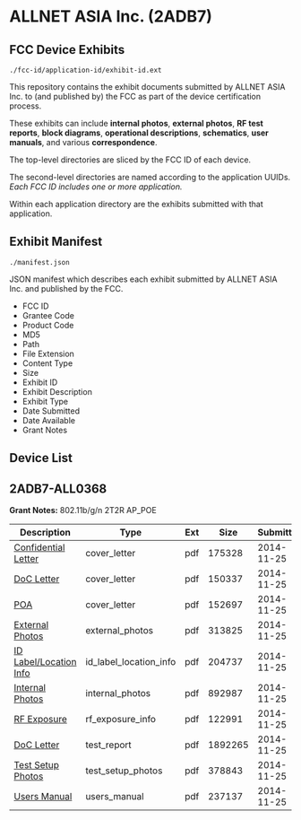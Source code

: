# ALLNET ASIA Inc. (2ADB7)
## FCC Device Exhibits

```
./fcc-id/application-id/exhibit-id.ext
```

This repository contains the exhibit documents submitted by ALLNET ASIA Inc. to (and published by) the FCC as part of the device certification process.

These exhibits can include **internal photos**, **external photos**, **RF test reports**, **block diagrams**, **operational descriptions**, **schematics**, **user manuals**, and various **correspondence**.

The top-level directories are sliced by the FCC ID of each device.

The second-level directories are named according to the application UUIDs. *Each FCC ID includes one or more application.*

Within each application directory are the exhibits submitted with that application. 

## Exhibit Manifest

```
./manifest.json
```

JSON manifest which describes each exhibit submitted by ALLNET ASIA Inc. and published by the FCC.

- FCC ID
- Grantee Code
- Product Code
- MD5
- Path
- File Extension
- Content Type
- Size
- Exhibit ID
- Exhibit Description
- Exhibit Type
- Date Submitted
- Date Available
- Grant Notes

## Device List
## 2ADB7-ALL0368
**Grant Notes:** 802.11b/g/n 2T2R AP_POE

| Description | Type | Ext | Size | Submitted | Available |
| ----------- | ---- | --- | ---- | --------- | --------- |
| [Confidential Letter](2ADB7-ALL0368/4edb63fd17bc6b1e025a31f71013d49d/2453897.pdf) | cover_letter | pdf | 175328 | 2014-11-25 | 2014-11-26 |
| [DoC Letter](2ADB7-ALL0368/4edb63fd17bc6b1e025a31f71013d49d/2453898.pdf) | cover_letter | pdf | 150337 | 2014-11-25 | 2014-11-26 |
| [POA](2ADB7-ALL0368/4edb63fd17bc6b1e025a31f71013d49d/2453899.pdf) | cover_letter | pdf | 152697 | 2014-11-25 | 2014-11-26 |
| [External Photos](2ADB7-ALL0368/4edb63fd17bc6b1e025a31f71013d49d/2453879.pdf) | external_photos | pdf | 313825 | 2014-11-25 | 2014-11-26 |
| [ID Label/Location Info](2ADB7-ALL0368/4edb63fd17bc6b1e025a31f71013d49d/2453881.pdf) | id_label_location_info | pdf | 204737 | 2014-11-25 | 2014-11-26 |
| [Internal Photos](2ADB7-ALL0368/4edb63fd17bc6b1e025a31f71013d49d/2453880.pdf) | internal_photos | pdf | 892987 | 2014-11-25 | 2014-11-26 |
| [RF Exposure](2ADB7-ALL0368/4edb63fd17bc6b1e025a31f71013d49d/2453901.pdf) | rf_exposure_info | pdf | 122991 | 2014-11-25 | 2014-11-26 |
| [DoC Letter](2ADB7-ALL0368/4edb63fd17bc6b1e025a31f71013d49d/2453900.pdf) | test_report | pdf | 1892265 | 2014-11-25 | 2014-11-26 |
| [Test Setup Photos](2ADB7-ALL0368/4edb63fd17bc6b1e025a31f71013d49d/2453882.pdf) | test_setup_photos | pdf | 378843 | 2014-11-25 | 2014-11-26 |
| [Users Manual](2ADB7-ALL0368/4edb63fd17bc6b1e025a31f71013d49d/2453883.pdf) | users_manual | pdf | 237137 | 2014-11-25 | 2014-11-26 |

